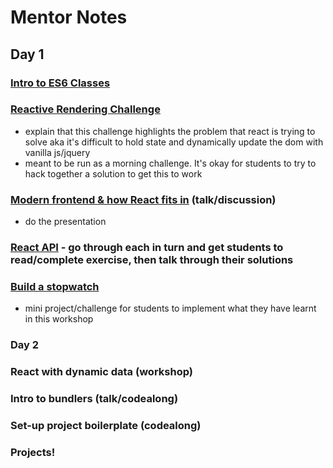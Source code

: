 # Mentor Notes
## Day 1

### [Intro to ES6 Classes](https://github.com/oliverjam/es6-class-intro)
### [Reactive Rendering Challenge](https://repl.it/@sofiapoh/class-morning-challenge)
- explain that this challenge highlights the problem that react is trying to solve aka it's difficult to hold state and dynamically update the dom with vanilla js/jquery
- meant to be run as a morning challenge. It's okay for students to try to hack together a solution to get this to work
### [Modern frontend & how React fits in](https://hackmd.io/p/SJauYz6EM#) (talk/discussion)
- do the presentation
### [React API](https://github.com/oliverjam/intro-react-workshop) - go through each in turn and get students to read/complete exercise, then talk through their solutions
### [Build a stopwatch](https://github.com/oliverjam/intro-react-workshop/blob/master/workshop-top-notch-stopwatch)
- mini project/challenge for students to implement what they have learnt in this workshop

### Day 2

### React with dynamic data (workshop)
### Intro to bundlers (talk/codealong)
### Set-up project boilerplate (codealong)
### Projects!